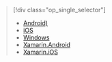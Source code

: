> [!div class="op_single_selector"]
> * [Android)](../articles/mobile-services/mobile-services-android-get-started-offline-data.md)
> * [iOS](../articles/mobile-services/mobile-services-ios-get-started-offline-data.md)
> * [Windows](../articles/mobile-services/mobile-services-windows-store-dotnet-get-started-offline-data.md)
> * [Xamarin.Android](../articles/mobile-services/mobile-services-xamarin-android-get-started-offline-data.md)
> * [Xamarin.iOS](../articles/mobile-services/mobile-services-xamarin-ios-get-started-offline-data.md)
> 
> 

